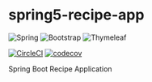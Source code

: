 
# spring5-recipe-app
![Spring](https://img.shields.io/badge/spring-%236DB33F.svg?style=for-the-badge&logo=spring&logoColor=white)
![Bootstrap](https://img.shields.io/badge/bootstrap-%23563D7C.svg?style=for-the-badge&logo=bootstrap&logoColor=white)
![Thymeleaf](https://img.shields.io/badge/Thymeleaf-%23005C0F.svg?style=for-the-badge&logo=Thymeleaf&logoColor=white)

[![CircleCI](https://circleci.com/gh/mrw007/spring5-recipe-app.svg?style=svg)](https://circleci.com/gh/mrw007/spring5-recipe-app)
[![codecov](https://codecov.io/gh/mrw007/spring5-recipe-app/branch/main/graph/badge.svg?token=P22JUWCBCF)](https://codecov.io/gh/mrw007/spring5-recipe-app)

Spring Boot Recipe Application
